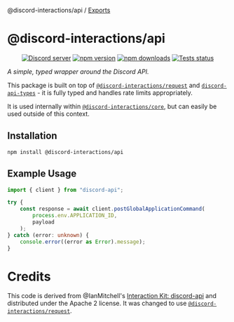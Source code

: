 @discord-interactions/api / [Exports](modules.md)

# @discord-interactions/api
<div align="center">
  <p>
    <a href="https://discord.gg/BTXJmW4Bh7"><img src="https://img.shields.io/discord/395423304112013334?logo=discord&logoColor=white" alt="Discord server" /></a>
    <a href="https://www.npmjs.com/package/@discord-interactions/api"><img src="https://img.shields.io/npm/v/@discord-interactions/api.svg?maxAge=3600" alt="npm version" /></a>
    <a href="https://www.npmjs.com/package/@discord-interactions/api"><img src="https://img.shields.io/npm/dt/@discord-interactions/api.svg?maxAge=3600" alt="npm downloads" /></a>
    <a href="https://github.com/ssMMiles/discord-interactions/actions"><img src="https://github.com/ssMMiles/discord-interactions/actions/workflows/tests.yml/badge.svg" alt="Tests status" /></a>
  </p>
</div>

*A simple, typed wrapper around the Discord API.*

This package is built on top of [`@discord-interactions/request`](https://github.com/ssMMiles/discord-interactions/blob/main/packages/request) and [`discord-api-types`](https://www.npmjs.com/package/discord-api-types) - it is fully typed and handles rate limits appropriately.

It is used internally within [`@discord-interactions/core`](https://github.com/ssMMiles/discord-interactions/blob/main/packages/core), but can easily be used outside of this context.

## Installation

`npm install @discord-interactions/api`

## Example Usage

```ts
import { client } from "discord-api";

try {
	const response = await client.postGlobalApplicationCommand(
		process.env.APPLICATION_ID,
		payload
	);
} catch (error: unknown) {
	console.error((error as Error).message);
}
```

# Credits
This code is derived from @IanMitchell's [Interaction Kit: discord-api](https://github.com/IanMitchell/interaction-kit/packages/discord-api) and distributed under the Apache 2 license. It was changed to use [`@discord-interactions/request`](https://github.com/ssMMiles/discord-interactions/blob/main/packages/request).
